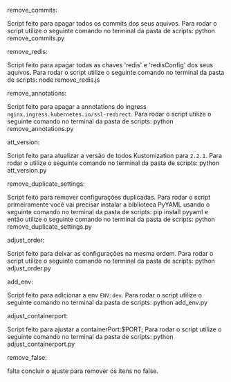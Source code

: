 remove_commits:

Script feito para apagar todos os commits dos seus aquivos. 
Para rodar o script utilize o seguinte comando no terminal da pasta de scripts: python remove_commits.py


remove_redis:

Script feito para apagar todas as chaves 'redis' e 'redisConfig' dos seus aquivos. 
Para rodar o script utilize o seguinte comando no terminal da pasta de scripts: node remove_redis.js


remove_annotations:

Script feito para apagar a annotations do ingress `nginx.ingress.kubernetes.io/ssl-redirect`. 
Para rodar o script utilize o seguinte comando no terminal da pasta de scripts: python remove_annotations.py


att_version:

Script feito para atualizar a versão de todos Kustomization para `2.2.1`. 
Para rodar o utilize o seguinte comando no terminal da pasta de scripts: python att_version.py


remove_duplicate_settings:

Script feito para remover configurações duplicadas.
Para rodar o script primeiramente você vai precisar instalar a biblioteca PyYAML usando o seguinte comando no terminal da pasta de scripts: pip install pyyaml
e então utilize o seguinte comando no terminal da pasta de scripts: python remove_duplicate_settings.py


adjust_order:

Script feito para deixar as configurações na mesma ordem.
Para rodar o script utilize o seguinte comando no terminal da pasta de scripts: python adjust_order.py


add_env:

Script feito para adicionar a env `ENV:dev`.
Para rodar o script utilize o seguinte comando no terminal da pasta de scripts: python add_env.py


adjust_containerport:

Script feito para ajustar a containerPort:$PORT;
Para rodar o script utilize o seguinte comando no terminal da pasta de scripts: python adjust_containerport.py

remove_false:

falta concluir o ajuste para remover os itens no false.